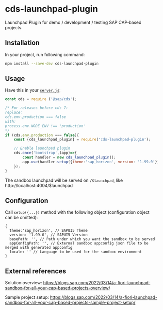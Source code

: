 # cds-launchpad-plugin
Launchpad Plugin for demo / development / testing SAP CAP-based projects

## Installation

In your project, run following command:
```sh
npm install --save-dev cds-launchpad-plugin
```

## Usage

Have this in your [`server.js`](https://cap.cloud.sap/docs/node.js/cds-server#custom-server-js):

```js
const cds = require ('@sap/cds');

/* For releases before cds 7:
replace:
cds.env.production === false
with:
process.env.NODE_ENV !== 'production'
*/
if (cds.env.production === false){
    const {cds_launchpad_plugin} = require('cds-launchpad-plugin');

    // Enable launchpad plugin
    cds.once('bootstrap',(app)=>{
        const handler = new cds_launchpad_plugin();
        app.use(handler.setup({theme:'sap_horizon', version: '1.99.0'}));
    });
}
```

The sandbox launchpad will be served on `/$launchpad`, like http://localhost:4004/$launchpad

## Configuration

Call `setup({...})` method with the following object (configuration object can be omitted):
```jsonc
{
  theme:'sap_horizon', // SAPUI5 Theme
  version: '1.99.0', // SAPUI5 Version
  basePath: '', // Path under which you want the sandbox to be served
  appConfigPath: '', // External sandbox appconfig json file to be merged with generated appconfig
  locale: '' // Language to be used for the sandbox environment
}
```

## External references

Solution overview: https://blogs.sap.com/2022/03/14/a-fiori-launchpad-sandbox-for-all-your-cap-based-projects-overview/

Sample project setup: https://blogs.sap.com/2022/03/14/a-fiori-launchpad-sandbox-for-all-your-cap-based-projects-sample-project-setup/
